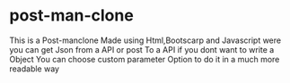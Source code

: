 # post-man-clone

This is a Post-manclone Made using Html,Bootscarp and Javascript were you can get Json from a API or post To a API
if  you dont want to write a Object You can choose custom parameter Option to do it in a much more readable way